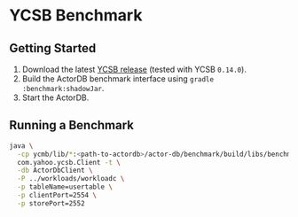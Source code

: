 # YCSB Benchmark

## Getting Started

1. Download the latest [YCSB release](https://github.com/brianfrankcooper/YCSB) (tested with YCSB `0.14.0`).
2. Build the ActorDB benchmark interface using `gradle :benchmark:shadowJar`.
3. Start the ActorDB.

## Running a Benchmark

```bash
java \
  -cp ycmb/lib/*:<path-to-actordb>/actor-db/benchmark/build/libs/benchmark-0.1.0-SNAPSHOT-all.jar \
  com.yahoo.ycsb.Client -t \
  -db ActorDbClient \
  -P ../workloads/workloadc \
  -p tableName=usertable \
  -p clientPort=2554 \
  -p storePort=2552
```
